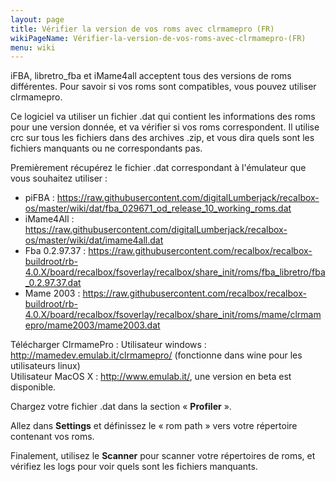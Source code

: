 ```yaml
---
layout: page
title: Vérifier la version de vos roms avec clrmamepro (FR)
wikiPageName: Vérifier-la-version-de-vos-roms-avec-clrmamepro-(FR)
menu: wiki
---
```


iFBA, libretro_fba et iMame4all acceptent tous des versions de roms différentes.
Pour savoir si vos roms sont compatibles, vous pouvez utiliser clrmamepro.

Ce logiciel va utiliser un fichier .dat qui contient les informations des roms pour une version donnée, et va vérifier si vos roms correspondent. Il utilise crc sur tous les fichiers dans des archives .zip, et vous dira quels sont les fichiers manquants ou ne correspondants pas.

Premièrement récupérez le fichier .dat correspondant à l'émulateur que vous souhaitez utiliser :

- piFBA : https://raw.githubusercontent.com/digitalLumberjack/recalbox-os/master/wiki/dat/fba_029671_od_release_10_working_roms.dat
- iMame4All : https://raw.githubusercontent.com/digitalLumberjack/recalbox-os/master/wiki/dat/imame4all.dat    
- Fba 0.2.97.37 : https://raw.githubusercontent.com/recalbox/recalbox-buildroot/rb-4.0.X/board/recalbox/fsoverlay/recalbox/share_init/roms/fba_libretro/fba_0.2.97.37.dat   
- Mame 2003 : https://raw.githubusercontent.com/recalbox/recalbox-buildroot/rb-4.0.X/board/recalbox/fsoverlay/recalbox/share_init/roms/mame/clrmamepro/mame2003/mame2003.dat   

Télécharger ClrmamePro : 
Utilisateur windows : http://mamedev.emulab.it/clrmamepro/ (fonctionne dans wine pour les utilisateurs linux)   
Utilisateur MacOS X : http://www.emulab.it/, une version en beta est disponible.   
    
Chargez votre fichier .dat dans la section « **Profiler** ».

Allez dans **Settings** et définissez le « rom path » vers votre répertoire contenant vos roms.

Finalement, utilisez le **Scanner** pour scanner votre répertoires de roms, et vérifiez les logs pour voir quels sont les fichiers manquants.
